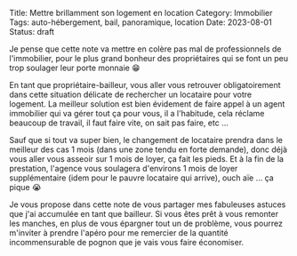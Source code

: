 Title: Mettre brillamment son logement en location
Category: Immobilier
Tags: auto-hébergement, bail, panoramique, location
Date: 2023-08-01
Status: draft

Je pense que cette note va mettre en colère pas mal de professionnels de l'immobilier, pour le plus grand bonheur des propriétaires qui se font un peu trop soulager leur porte monnaie 😁

En tant que propriétaire-bailleur, vous aller vous retrouver obligatoirement dans cette situation délicate de rechercher un locataire pour votre logement.
La meilleur solution est bien évidement de faire appel à un agent immobilier qui va gérer tout ça pour vous, il a l'habitude, cela réclame beaucoup de travail, il faut faire vite, on sait pas faire, etc ...

Sauf que si tout va super bien, le changement de locataire prendra dans le meilleur des cas 1 mois (dans une zone tendu en forte demande), donc déjà vous aller vous asseoir sur 1 mois de loyer, ça fait les pieds. Et à la fin de la prestation, l'agence vous soulagera d'environs 1 mois de loyer supplémentaire (idem pour le pauvre locataire qui arrive), ouch aïe ... ça pique 😭

Je vous propose dans cette note de vous partager mes fabuleuses astuces que j'ai accumulée en tant que bailleur. Si vous êtes prêt à vous remonter les manches, en plus de vous épargner tout un de problème, vous pourrez m'inviter à prendre l'apéro pour me remercier de la quantité incommensurable de pognon que je vais vous faire économiser.
